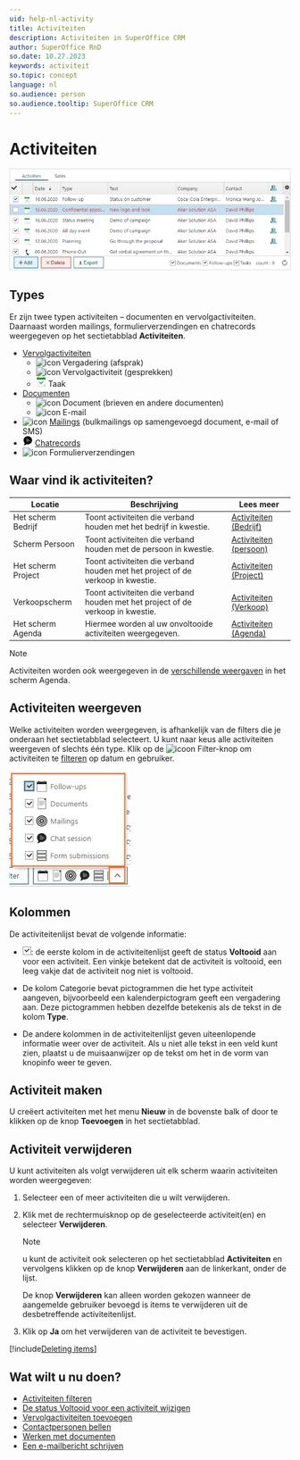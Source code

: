 ```yaml
---
uid: help-nl-activity
title: Activiteiten
description: Activiteiten in SuperOffice CRM
author: SuperOffice RnD
so.date: 10.27.2023
keywords: activiteit
so.topic: concept
language: nl
so.audience: person
so.audience.tooltip: SuperOffice CRM
---
```


# Activiteiten

![Activiteiten in SuperOffice CRM -screenshot][img3]

## Types

Er zijn twee typen activiteiten – documenten en vervolgactiviteiten. Daarnaast worden mailings, formulierverzendingen en chatrecords weergegeven op het sectietabblad **Activiteiten**.

* [Vervolgactiviteiten][1]
  * ![icon][img11] Vergadering (afsprak)
  * ![icon][img13] Vervolgactiviteit (gesprekken)
  * ![icon][img12] Taak
* [Documenten][4]
  * ![icon][img14] Document (brieven en andere documenten)
  * ![icon][img15] E-mail
* ![icon][img16] [Mailings][3] (bulkmailings op samengevoegd document, e-mail of SMS)
* ![icon][img18] [Chatrecords][12]
* ![icon][img17] Formulierverzendingen

## Waar vind ik activiteiten?

| Locatie | Beschrijving | Lees meer |
|---|---|---|
| Het scherm Bedrijf | Toont activiteiten die verband houden met het bedrijf in kwestie. | [Activiteiten (Bedrijf)][13] |
| Scherm Persoon | Toont activiteiten die verband houden met de persoon in kwestie. | [Activiteiten (persoon)][14] |
| Het scherm Project | Toont activiteiten die verband houden met het project of de verkoop in kwestie. | [Activiteiten (Project)][15] |
| Verkoopscherm | Toont activiteiten die verband houden met het project of de verkoop in kwestie. | [Activiteiten (Verkoop)][16] |
| Het scherm Agenda | Hiermee worden al uw onvoltooide activiteiten weergegeven. | [Activiteiten (Agenda)][6] |

> [!NOTE]
> Activiteiten worden ook weergegeven in de [verschillende weergaven][7] in het scherm Agenda.

## <a id="view" />Activiteiten weergeven

Welke activiteiten worden weergegeven, is afhankelijk van de filters die je onderaan het sectietabblad selecteert. U kunt naar keus alle activiteiten weergeven of slechts één type. Klik op de ![icoon][img5] Filter-knop om activiteiten te [filteren][17] op datum en gebruiker.

![Activities section tabs shows filter options of different record types -screenshot][img4]

## Kolommen

De activiteitenlijst bevat de volgende informatie:

* ![pictogram][img1]: de eerste kolom in de activiteitenlijst geeft de status **Voltooid** aan voor een activiteit. Een vinkje betekent dat de activiteit is voltooid, een leeg vakje dat de activiteit nog niet is voltooid.

* De kolom Categorie bevat pictogrammen die het type activiteit aangeven, bijvoorbeeld een kalenderpictogram geeft een vergadering aan. Deze pictogrammen hebben dezelfde betekenis als de tekst in de kolom **Type**.

* De andere kolommen in de activiteitenlijst geven uiteenlopende informatie weer over de activiteit. Als u niet alle tekst in een veld kunt zien, plaatst u de muisaanwijzer op de tekst om het in de vorm van knopinfo weer te geven.

## Activiteit maken

U creëert activiteiten met het menu **Nieuw** in de bovenste balk of door te klikken op de knop **Toevoegen** in het sectietabblad.

## <a id="delete" />Activiteit verwijderen

U kunt activiteiten als volgt verwijderen uit elk scherm waarin activiteiten worden weergegeven:

1. Selecteer een of meer activiteiten die u wilt verwijderen.

2. Klik met de rechtermuisknop op de geselecteerde activiteit(en) en selecteer **Verwijderen**.

    > [!NOTE]
    > u kunt de activiteit ook selecteren op het sectietabblad **Activiteiten** en vervolgens klikken op de knop **Verwijderen** aan de linkerkant, onder de lijst.
    >
    > De knop **Verwijderen** kan alleen worden gekozen wanneer de aangemelde gebruiker bevoegd is items te verwijderen uit de desbetreffende activiteitenlijst.

3. Klik op **Ja** om het verwijderen van de activiteit te bevestigen.

[!include[Deleting items](../includes/tip-deletion.md)]

## Wat wilt u nu doen?

* [Activiteiten filteren][17]
* [De status Voltooid voor een activiteit wijzigen][10]
* [Vervolgactiviteiten toevoegen][8]
* [Contactpersonen bellen][11]
* [Werken met documenten][4]
* [Een e-mailbericht schrijven][5]

<!-- Referenced links -->
[1]: ../../diary/learn/follow-ups.md
[3]: ../../marketing/mailing/learn/index.md
[4]: ../../document/learn/index.md
[5]: ../../email/learn/compose.md
[6]: ../../diary/learn/screen/activities-tab.md
[7]: ../../diary/learn/screen/index.md
[8]: ../../diary/learn/create-follow-up.md
[10]: ../../diary/learn/change-completed-status.md
[11]: ../../contact/learn/dial.md
[12]: ../../chat/learn/index.md
[13]: ../../company/learn/screen/activities-tab.md
[14]: ../../contact/learn/screen/activities-tab.md
[15]: ../../project/learn/screen/activities-project.md
[16]: ../../sale/learn/screen/activities-sale.md
[17]: ../section-tabs/filter.md

<!-- Referenced images -->
[img1]: ../../../media/icons/check.png
[img3]: ../../../media/loc/en/diary/activities-detail.png
[img4]: ../../../media/loc/en/learn/activities-filter.png
[img5]: ../../../../common/icons/filter-icon.png
[img11]: ../../../../common/icons/appointment.png
[img12]: ../../../../common/icons/appointment-task.png
[img13]: ../../../../common/icons/appointment.png
[img14]: ../../../../common/icons/document.png
[img15]: ../../../../common/icons/email.png
[img16]: ../../../../common/icons/marketing.png
[img17]: ../../../../common/icons/webforms.png
[img18]: ../../../../common/icons/chat.png

